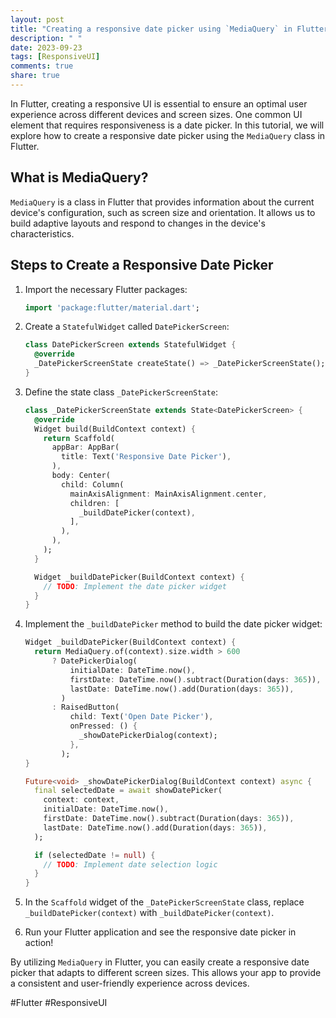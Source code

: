 ```yaml
---
layout: post
title: "Creating a responsive date picker using `MediaQuery` in Flutter"
description: " "
date: 2023-09-23
tags: [ResponsiveUI]
comments: true
share: true
---
```


In Flutter, creating a responsive UI is essential to ensure an optimal user experience across different devices and screen sizes. One common UI element that requires responsiveness is a date picker. In this tutorial, we will explore how to create a responsive date picker using the `MediaQuery` class in Flutter.

## What is MediaQuery?

`MediaQuery` is a class in Flutter that provides information about the current device's configuration, such as screen size and orientation. It allows us to build adaptive layouts and respond to changes in the device's characteristics.

## Steps to Create a Responsive Date Picker

1. Import the necessary Flutter packages:

   ```dart
   import 'package:flutter/material.dart';
   ```

2. Create a `StatefulWidget` called `DatePickerScreen`:

   ```dart
   class DatePickerScreen extends StatefulWidget {
     @override
     _DatePickerScreenState createState() => _DatePickerScreenState();
   }
   ```

3. Define the state class `_DatePickerScreenState`:

   ```dart
   class _DatePickerScreenState extends State<DatePickerScreen> {
     @override
     Widget build(BuildContext context) {
       return Scaffold(
         appBar: AppBar(
           title: Text('Responsive Date Picker'),
         ),
         body: Center(
           child: Column(
             mainAxisAlignment: MainAxisAlignment.center,
             children: [
               _buildDatePicker(context),
             ],
           ),
         ),
       );
     }

     Widget _buildDatePicker(BuildContext context) {
       // TODO: Implement the date picker widget
     }
   }
   ```

4. Implement the `_buildDatePicker` method to build the date picker widget:

   ```dart
   Widget _buildDatePicker(BuildContext context) {
     return MediaQuery.of(context).size.width > 600
         ? DatePickerDialog(
             initialDate: DateTime.now(),
             firstDate: DateTime.now().subtract(Duration(days: 365)),
             lastDate: DateTime.now().add(Duration(days: 365)),
           )
         : RaisedButton(
             child: Text('Open Date Picker'),
             onPressed: () {
               _showDatePickerDialog(context);
             },
           );
   }

   Future<void> _showDatePickerDialog(BuildContext context) async {
     final selectedDate = await showDatePicker(
       context: context,
       initialDate: DateTime.now(),
       firstDate: DateTime.now().subtract(Duration(days: 365)),
       lastDate: DateTime.now().add(Duration(days: 365)),
     );

     if (selectedDate != null) {
       // TODO: Implement date selection logic
     }
   }
   ```

5. In the `Scaffold` widget of the `_DatePickerScreenState` class, replace `_buildDatePicker(context)` with `_buildDatePicker(context)`.

6. Run your Flutter application and see the responsive date picker in action!

By utilizing `MediaQuery` in Flutter, you can easily create a responsive date picker that adapts to different screen sizes. This allows your app to provide a consistent and user-friendly experience across devices.

#Flutter #ResponsiveUI